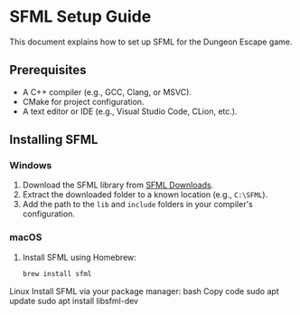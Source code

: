 # SFML Setup Guide

This document explains how to set up SFML for the Dungeon Escape game.

## Prerequisites
- A C++ compiler (e.g., GCC, Clang, or MSVC).
- CMake for project configuration.
- A text editor or IDE (e.g., Visual Studio Code, CLion, etc.).

## Installing SFML

### Windows
1. Download the SFML library from [SFML Downloads](https://www.sfml-dev.org/download.php).
2. Extract the downloaded folder to a known location (e.g., `C:\SFML`).
3. Add the path to the `lib` and `include` folders in your compiler's configuration.

### macOS
1. Install SFML using Homebrew:
   ```bash
   brew install sfml
Linux
Install SFML via your package manager:
bash
Copy code
sudo apt update
sudo apt install libsfml-dev
